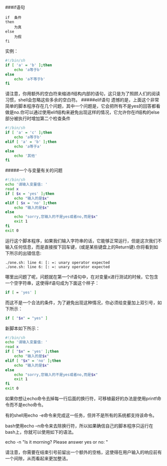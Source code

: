 ###if语句
```text
if 	条件
then
	为真
else
	为假
fi
```
实例：
```bash
#!/bin/sh
if [ 'a' = 'b' ];then
	echo 'a等于b'
else
	echo 'a不等于b'
fi
```
请注意，你用额外的空白符来缩进if结构内部的语句，这只是为了照顾人们的阅读习惯，shell会忽略这些多余的空白符。
#####elif语句
遗憾的是，上面这个非常简单的脚本程序存在几个问题，其中一个问题是，它会把所有不是yes的回答都看做是no.你可以通过使用elif结构来避免出现这样的情况，它允许你在if结构的else部分被执行时增加第二个检查条件
```bash
#!/bin/sh
if [ 'a' = 'c' ];then
	echo 'a等于b'
elif [ 'a' = 'b' ];then
	echo 'a等于a'
else
	echo '其他'
fi
```
#####一个与变量有关的问题
```bash
#!/bin/sh
echo '请输入变量值: '
read x
if [ $x = 'yes' ];then
	echo "输入的是$x"
elif [ $x = 'no' ];then
	echo "输入的是$x"
else
	echo "sorry,您输入的不是yes或者no,而是$x"
	exit 1
fi 
exit 0
```
运行这个脚本程序，如果我们输入字符串的话，它能够正常运行，但是这次我们不输入任何信息，而是直接按下回车键，(或是某些键盘上的Return键).你将看到如下所示的出错信息:
```text
./one.sh: line 4: [: =: unary operator expected
./one.sh: line 6: [: =: unary operator expected
```
哪里出问题了呢，问题就在第一个if语句中，在对变量x进行测试的时候，它包含一个空字符串，这使得if语句成为下面这个样子：
```bash
if [ = 'yes' ]
```
而这不是一个合法的条件，为了避免出现这种情况，你必须给变量加上双引号，如下所示：
```bash
if [ "$x" = "yes" ]
```
新脚本如下所示：
```bash
#!/bin/sh
echo '请输入变量值: '
read x
if [ "$x" = 'yes' ];then
	echo "输入的是$x"
elif [ "$x" = 'no' ];then
	echo "输入的是$x"
else
	echo "sorry,您输入的不是yes或者no,而是$x"
	exit 1
fi 
exit 0
```
如果你想让echo命令去掉每一行后面的换行符，可移植最好的办法是使用printf命令而不是echo命令。

有的shell用echo -e命令来完成这一任务，但并不是所有的系统都支持该命令。

bash使用echo –n命令来去除换行符，所以如果确信自己的脚本程序只运行在bash上，你就可以使用如下的语法。

echo -n "Is it morning? Please answer yes or no: " 	
			
请注意，你需要在结束引号前留出一个额外的空格，这使得在用户输入的响应前有一个间隙，从而看起来更加整洁。
